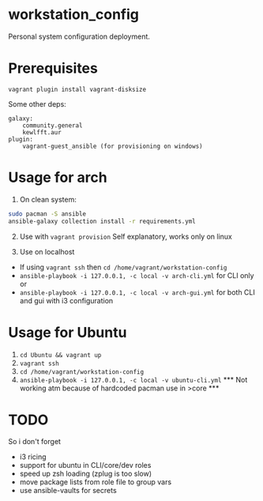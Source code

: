 # workstation_config
Personal system configuration deployment.

# Prerequisites
`vagrant plugin install vagrant-disksize`

Some other deps:
```
galaxy:
    community.general
    kewlfft.aur
plugin:
    vagrant-guest_ansible (for provisioning on windows)
```

# Usage for arch

1. On clean system:
```sh
sudo pacman -S ansible
ansible-galaxy collection install -r requirements.yml
```

2. Use with `vagrant provision`
    Self explanatory, works only on linux

1. Use on localhost
  * If using `vagrant ssh` then `cd /home/vagrant/workstation-config`
  * `ansible-playbook -i 127.0.0.1, -c local -v arch-cli.yml` for CLI only or
  * `ansible-playbook -i 127.0.0.1, -c local -v arch-gui.yml` for both CLI and
    gui with i3 configuration

# Usage for Ubuntu

1. `cd Ubuntu && vagrant up`
1. `vagrant ssh`
1. `cd /home/vagrant/workstation-config`
1. `ansible-playbook -i 127.0.0.1, -c local -v ubuntu-cli.yml` 
   *** Not working atm because of hardcoded pacman use in >core ***

# TODO
 So i don't forget
 - i3 ricing
 - support for ubuntu in CLI/core/dev roles
 - speed up zsh loading (zplug is too slow)
 - move package lists from role file to group vars
 - use ansible-vaults for secrets
